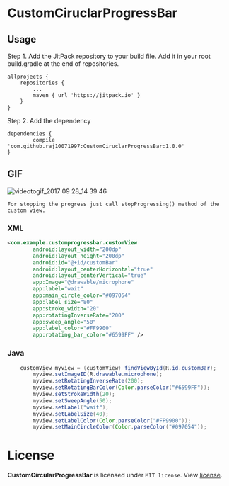 # CustomCiruclarProgressBar

## Usage
Step 1. Add the JitPack repository to your build file. Add it in your root build.gradle at the end of repositories.

    allprojects {
		repositories {
			...
			maven { url 'https://jitpack.io' }
		}
	}
Step 2. Add the dependency

    dependencies {
	        compile 'com.github.raj10071997:CustomCiruclarProgressBar:1.0.0'
	}
  
  
## GIF
	
![videotogif_2017 09 28_14 39 46](https://user-images.githubusercontent.com/24502136/30959211-132d06d8-a45d-11e7-82ce-440d7e1ef9a9.gif)


```
For stopping the progress just call stopProgressing() method of the custom view.
```

### XML
```xml
<com.example.customprogressbar.customView
        android:layout_width="200dp"
        android:layout_height="200dp"
        android:id="@+id/customBar"
        android:layout_centerHorizontal="true"
        android:layout_centerVertical="true"
        app:Image="@drawable/microphone"
        app:label="wait"
        app:main_circle_color="#097054"
        app:label_size="80"
        app:stroke_width="20"
        app:rotatingInverseRate="200"
        app:sweep_angle="50"
        app:label_color="#FF9900"
        app:rotating_bar_color="#6599FF" />
```

### Java
```java
 	customView myview = (customView) findViewById(R.id.customBar);
        myview.setImageID(R.drawable.microphone);
        myview.setRotatingInverseRate(200);
        myview.setRotatingBarColor(Color.parseColor("#6599FF"));
        myview.setStrokeWidth(20);
        myview.setSweepAngle(50);
        myview.setLabel("wait");
        myview.setLabelSize(40);
        myview.setLabelColor(Color.parseColor("#FF9900"));
        myview.setMainCircleColor(Color.parseColor("#097054"));
```

# License
<b>CustomCircularProgressBar</b> is licensed under `MIT license`. View [license](LICENSE.md).
